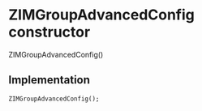 


# ZIMGroupAdvancedConfig constructor







ZIMGroupAdvancedConfig()





## Implementation

```dart
ZIMGroupAdvancedConfig();
```







